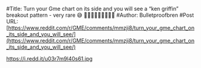 #Title: Turn your Gme chart on its side and you will see a “ken griffin” breakout pattern - very rare 😅 🥳🥳🍌🍌🍌🦍🦍💎👐
#Author: Bulletproofbren
#Post URL: [https://www.reddit.com/r/GME/comments/mmzji8/turn_your_gme_chart_on_its_side_and_you_will_see/](https://www.reddit.com/r/GME/comments/mmzji8/turn_your_gme_chart_on_its_side_and_you_will_see/)


https://i.redd.it/u03r7m9l40s61.jpg